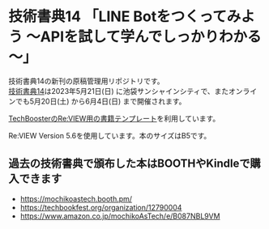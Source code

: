 # 技術書典14 「LINE Botをつくってみよう ～APIを試して学んでしっかりわかる～」

技術書典14の新刊の原稿管理用リポジトリです。  
[技術書典14](https://techbookfest.org/)は2023年5月21日(日) に池袋サンシャインシティで、またオンラインでも5月20日(土) から6月4日(日) まで開催されます。

[TechBoosterのRe:VIEW用の書籍テンプレート](https://github.com/TechBooster/ReVIEW-Template)を利用しています。

Re:VIEW Version 5.6を使用しています。本のサイズはB5です。

## 過去の技術書典で頒布した本はBOOTHやKindleで購入できます

* https://mochikoastech.booth.pm/
* https://techbookfest.org/organization/12790004
* https://www.amazon.co.jp/mochikoAsTech/e/B087NBL9VM
